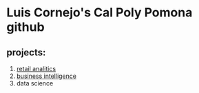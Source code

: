 # Luis Cornejo's Cal Poly Pomona github
## projects:

1. [retail analitics](https://linkmehere.com)
2. [business intelligence](https://github.com/luisc46/LuisCornejo/blob/main/Project_5_6%2C_warmup_3100_ulta_quartiles_ipynb_Hw.ipynb)
3. data science
